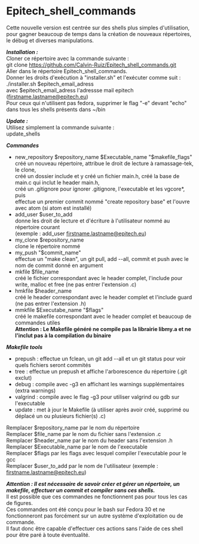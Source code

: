 # Epitech_shell_commands
Cette nouvelle version est centrée sur des shells plus simples d'utilisation, pour gagner beaucoup de temps dans la création de nouveaux répertoires, le débug et diverses manipulations.

***Installation :***  
Cloner ce répertoire avec la commande suivante :  
git clone https://github.com/Calvin-Ruiz/Epitech_shell_commands.git  
Aller dans le répertoire Epitech_shell_commands.  
Donner les droits d'exécution à "installer.sh" et l'exécuter comme suit :  
./installer.sh $epitech_email_adress  
avec $epitech_email_adress l'adressse mail epitech (firstname.lastname@epitech.eu)  
Pour ceux qui n'utilisent pas fedora, supprimer le flag "-e" devant "echo" dans tous les shells présents dans ~/bin  

***Update :***  
Utilisez simplement la commande suivante :  
update_shells  

***Commandes***  
- new_repository $repository_name $Executable_name "$makefile_flags"  
  créé un nouveau répertoire, attribue le droit de lecture à ramassage-tek, le clone,  
  créé un dossier include et y créé un fichier main.h, créé la base de main.c qui inclut le header main.h,  
  créé un .gitignore pour ignorer .gitignore, l'executable et les vgcore*, puis  
  effectue un premier commit nommé "create repository base" et l'ouvre avec atom (si atom est installé)  
- add_user $user_to_add  
  donne les droit de lecture et d'écriture à l'utilisateur nommé au répertoire courant  
  (exemple : add_user firstname.lastname@epitech.eu)  
- my_clone $repository_name  
  clone le répertoire nommé  
- my_push "$commit_name"  
  effectue un "make clean", un git pull, add --all, commit et push avec le nom de commit donné en argument  
- mkfile $file_name  
  créé le fichier correspondant avec le header complet, l'include pour write, malloc et free (ne pas entrer l'extension .c)  
- hmkfile $header_name  
  créé le header correspondant avec le header complet et l'include guard (ne pas entrer l'extension .h)  
- mmkfile $Executabe_name "$flags"  
  créé le makefile correspondant avec le header complet et beaucoup de commandes utiles  
  **Attention : Le Makefile généré ne compile pas la librairie libmy.a et ne l'inclut pas à la compilation du binaire**  

***Makefile tools***  
- prepush : effectue un fclean, un git add --all et un git status pour voir quels fichiers seront commités  
- tree : effectue un prepush et affiche l'arborescence du répertoire (.git exclut)  
- debug : compile avec -g3 en affichant les warnings supplémentaires (extra warnings)  
- valgrind : compile avec le flag -g3 pour utiliser valgrind ou gdb sur l'executable  
- update : met à jour le Makefile (à utiliser après avoir créé, supprimé ou déplacé un ou plusieurs fichier(s) .c)  

Remplacer $repository_name par le nom du répertoire  
Remplacer $file_name par le nom du fichier sans l'extension .c  
Remplacer $header_name par le nom du header sans l'extension .h  
Remplacer $Executable_name par le nom de l'executable  
Remplacer $flags par les flags avec lesquel compiler l'executable pour le gcc  
Remplacer $user_to_add par le nom de l'utilisateur (exemple : firstname.lastname@epitech.eu)  

***Attention : Il est nécessaire de savoir créer et gérer un répertoire, un makefile, effectuer un commit et compiler sans ces shells.***  
Il est possible que ces commandes ne fonctionnent pas pour tous les cas de figures.  
Ces commandes ont été conçu pour le bash sur Fedora 30 et ne fonctionneront pas forcément sur un autre système d'exploitation ou de commande.  
Il faut donc être capable d'effectuer ces actions sans l'aide de ces shell pour être paré à toute éventualité.
